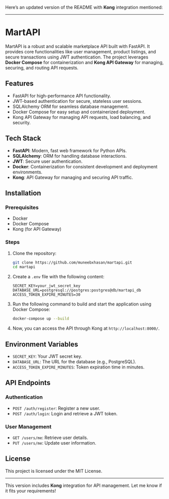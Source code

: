 
Here’s an updated version of the README with **Kong** integration mentioned:

---

# MartAPI

MartAPI is a robust and scalable marketplace API built with FastAPI. It provides core functionalities like user management, product listings, and secure transactions using JWT authentication. The project leverages **Docker Compose** for containerization and **Kong API Gateway** for managing, securing, and routing API requests.

## Features

- FastAPI for high-performance API functionality.
- JWT-based authentication for secure, stateless user sessions.
- SQLAlchemy ORM for seamless database management.
- Docker Compose for easy setup and containerized deployment.
- Kong API Gateway for managing API requests, load balancing, and security.

## Tech Stack

- **FastAPI**: Modern, fast web framework for Python APIs.
- **SQLAlchemy**: ORM for handling database interactions.
- **JWT**: Secure user authentication.
- **Docker**: Containerization for consistent development and deployment environments.
- **Kong**: API Gateway for managing and securing API traffic.

## Installation

### Prerequisites

- Docker
- Docker Compose
- Kong (for API Gateway)

### Steps

1. Clone the repository:
   ```bash
   git clone https://github.com/muneebxhasan/martapi.git
   cd martapi
   ```

2. Create a `.env` file with the following content:
   ```
   SECRET_KEY=your_jwt_secret_key
   DATABASE_URL=postgresql://postgres:postgres@db/martapi_db
   ACCESS_TOKEN_EXPIRE_MINUTES=30
   ```

3. Run the following command to build and start the application using Docker Compose:
   ```bash
   docker-compose up --build
   ```



4. Now, you can access the API through Kong at `http://localhost:8000/`.

## Environment Variables

- `SECRET_KEY`: Your JWT secret key.
- `DATABASE_URL`: The URL for the database (e.g., PostgreSQL).
- `ACCESS_TOKEN_EXPIRE_MINUTES`: Token expiration time in minutes.

## API Endpoints

### Authentication

- `POST /auth/register`: Register a new user.
- `POST /auth/login`: Login and retrieve a JWT token.

### User Management

- `GET /users/me`: Retrieve user details.
- `PUT /users/me`: Update user information.



## License

This project is licensed under the MIT License.

---

This version includes **Kong** integration for API management. Let me know if it fits your requirements!
